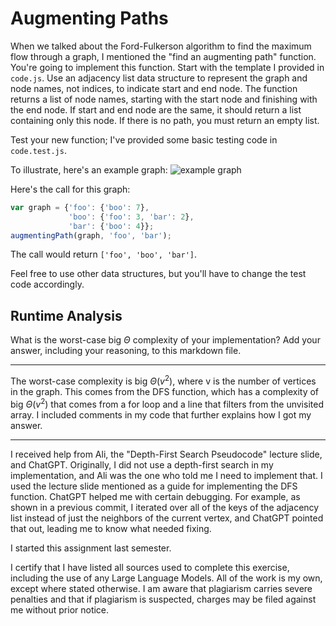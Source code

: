# Augmenting Paths

When we talked about the Ford-Fulkerson algorithm to find the maximum flow
through a graph, I mentioned the "find an augmenting path" function. You're
going to implement this function. Start with the template I provided in
`code.js`. Use an adjacency list data structure to represent the graph and node
names, not indices, to indicate start and end node. The function returns a list
of node names, starting with the start node and finishing with the end node. If
start and end node are the same, it should return a list containing only this
node. If there is no path, you must return an empty list.

Test your new function; I've provided some basic testing code in `code.test.js`.

To illustrate, here's an example graph:
![example graph](graph.png)

Here's the call for this graph:

```javascript
var graph = {'foo': {'boo': 7},
             'boo': {'foo': 3, 'bar': 2},
             'bar': {'boo': 4}};
augmentingPath(graph, 'foo', 'bar');
```

The call would return `['foo', 'boo', 'bar']`.

Feel free to use other data structures, but you'll have to change the test code
accordingly.

## Runtime Analysis

What is the worst-case big $\Theta$ complexity of your implementation? Add your
answer, including your reasoning, to this markdown file.

-----

The worst-case complexity is big $\Theta(v^2)$, where v is the number of vertices in the graph.  This comes from the DFS function, which has a complexity of big $\Theta(v^2)$ that comes from a for loop and a line that filters from the unvisited array.  I included comments in my code that further explains how I got my answer.

-----

I received help from Ali, the "Depth-First Search Pseudocode" lecture slide, and ChatGPT.  Originally, I did not use a depth-first search in my implementation, and Ali was the one who told me I need to implement that.  I used the lecture slide mentioned as a guide for implementing the DFS function.  ChatGPT helped me with certain debugging.  For example, as shown in a previous commit, I iterated over all of the keys of the adjacency list instead of just the neighbors of the current vertex, and ChatGPT pointed that out, leading me to know what needed fixing.

I started this assignment last semester.

I certify that I have listed all sources used to complete this exercise, including the use of any Large Language Models.  All of the work is my own, except where stated otherwise.  I am aware that plagiarism carries severe penalties and that if plagiarism is suspected, charges may be filed against me without prior notice.

